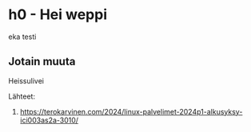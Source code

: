 # h0 - Hei weppi

eka testi

## Jotain muuta

Heissulivei

Lähteet:
1. https://terokarvinen.com/2024/linux-palvelimet-2024p1-alkusyksy-ici003as2a-3010/
